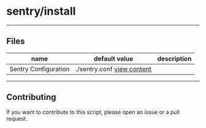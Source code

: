 # sentry/install

----

## Files

|  name  | default value  |  description  |
|  ----- | -------------  |  -----------  |
| Sentry Configuration | ./sentry.conf [view content](http://github.com/bigband-repertoire./sentry.conf) |  |

----

## Contributing

If you want to contribute to this script, please open an issue or a pull request.
